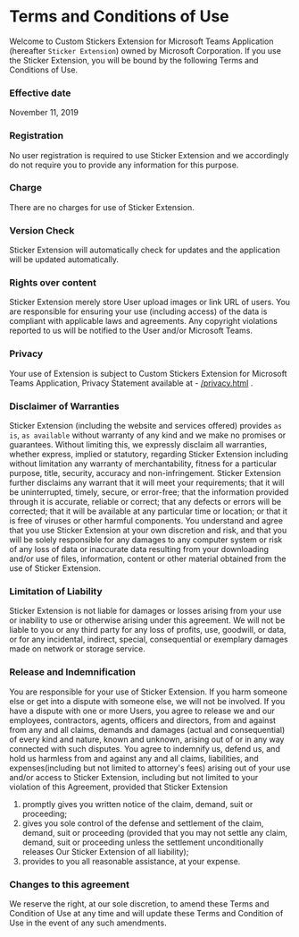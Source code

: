 # Terms and Conditions of Use


Welcome to Custom Stickers Extension for Microsoft Teams Application
(hereafter `Sticker Extension`) owned by Microsoft Corporation.
If you use the Sticker Extension, you will be bound by the following Terms
and Conditions of Use.

### Effective date

November 11, 2019

### Registration

No user registration is required to use Sticker Extension and we accordingly do not require you to provide any information for this purpose.

### Charge

There are no charges for use of Sticker Extension.

### Version Check

Sticker Extension will automatically check for updates and the application will be updated automatically.

### Rights over content

Sticker Extension merely store User upload images or link URL of users. You are responsible for ensuring your use
(including access) of the data is compliant with applicable laws and
agreements. Any copyright violations reported to us will be notified to the
User and/or Microsoft Teams.

### Privacy

Your use of Extension is subject to Custom Stickers Extension for Microsoft Teams Application, Privacy Statement available at - [/privacy.html](./privacy.html) .

### Disclaimer of Warranties

Sticker Extension (including the website and services offered) provides `as is`, `as available` without warranty of any kind and we make no promises or guarantees. Without limiting this, we expressly disclaim all warranties,
whether express, implied or statutory, regarding Sticker Extension including
without limitation any warranty of merchantability, fitness for a particular
purpose, title, security, accuracy and non-infringement. Sticker Extension
further disclaims any warrant that it will meet your requirements; that it
will be uninterrupted, timely, secure, or error-free; that the information
provided through it is accurate, reliable or correct; that any defects or
errors will be corrected; that it will be available at any particular time
or location; or that it is free of viruses or other harmful components. You
understand and agree that you use Sticker Extension at your own discretion
and risk, and that you will be solely responsible for any damages to any
computer system or risk of any loss of data or inaccurate data resulting
from your downloading and/or use of files, information, content or other
material obtained from the use of Sticker Extension.

### Limitation of Liability

Sticker Extension is not liable for damages or losses arising from your use or inability to use or otherwise arising
under this agreement. We will not be liable to you or any third party for
any loss of profits, use, goodwill, or data, or for any incidental,
indirect, special, consequential or exemplary damages made on network or storage service.

### Release and Indemnification

You are responsible for your use of Sticker Extension. If you harm someone else or get into a dispute with
someone else, we will not be involved. If you have a dispute with one or
more Users, you agree to release we and our employees, contractors, agents,
officers and directors, from and against from any and all claims, demands
and damages (actual and consequential) of every kind and nature, known and
unknown, arising out of or in any way connected with such disputes. You
agree to indemnify us, defend us, and hold us harmless from and against any
and all claims, liabilities, and expenses(including but not limited to
attorney's fees) arising out of your use and/or access to Sticker
Extension, including but not limited to your violation of this Agreement,
provided that Sticker Extension

1. promptly gives you written notice of the claim, demand, suit or proceeding;
2. gives you sole control of the defense and settlement of the claim, demand, suit or proceeding (provided that you
   may not settle any claim, demand, suit or proceeding unless the settlement unconditionally releases Our Sticker Extension of all liability);
3. provides to you all reasonable assistance, at your expense.

### Changes to this agreement

We reserve the right, at our sole discretion, to amend these Terms and Condition of Use at any time and will
update these Terms and Condition of Use in the event of any such amendments.
